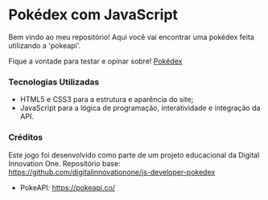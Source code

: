 # Pokédex com JavaScript

Bem vindo ao meu repositório! Aqui você vai encontrar uma pokédex feita utilizando a 'pokeapi'.

Fique a vontade para testar e opinar sobre! [Pokédex](https://douglas-oc.github.io/pokedex-js/) 

### Tecnologias Utilizadas 

- HTML5 e CSS3 para a estrutura e aparência do site;
- JavaScript para a lógica de programação, interatividade e integração da API.


### Créditos 

Este jogo foi desenvolvido como parte de um projeto educacional da Digital Innovation One. Repositório base: https://github.com/digitalinnovationone/js-developer-pokedex
- PokeAPI: https://pokeapi.co/
